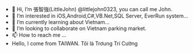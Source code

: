 - 👋 Hi, I’m 張智強(LittleJohn) @littlejohn0323, you can call me John.  
- 👀 I’m interested in iOS,Android,C#,VB.Net,SQL Server, EverRun system...
- 🌱 I’m currently learning about Vietnam...
- 💞️ I’m looking to collaborate on Vietnam parking market.
- 📫 How to reach me ...
- Hello, I come from TAIWAN. Tôi là Trơung Trí Cường

<!---
littlejohn0323/littlejohn0323 is a ✨ special ✨ repository because its `README.md` (this file) appears on your GitHub profile.
You can click the Preview link to take a look at your changes.
--->

